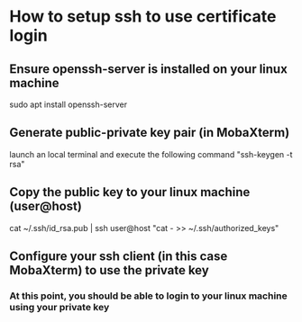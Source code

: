 # How to setup ssh to use certificate login

## Ensure openssh-server is installed on your linux machine
sudo apt install openssh-server

## Generate public-private key pair (in MobaXterm)
launch an local terminal and execute the following command "ssh-keygen -t rsa"

## Copy the public key to your linux machine (user@host)
cat ~/.ssh/id_rsa.pub | ssh user@host "cat - >> ~/.ssh/authorized_keys"

## Configure your ssh client (in this case MobaXterm) to use the private key

### At this point, you should be able to login to your linux machine using your private key
